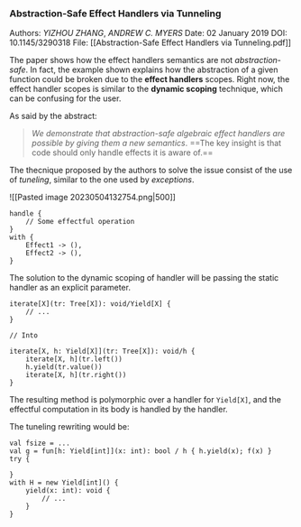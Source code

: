 ### Abstraction-Safe Effect Handlers via Tunneling

Authors: *YIZHOU ZHANG*, *ANDREW C. MYERS*
Date: 02 January 2019
DOI: 10.1145/3290318
File: [[Abstraction-Safe Effect Handlers via Tunneling.pdf]]

The paper shows how the effect handlers semantics are not *abstraction-safe*. In fact, the example shown explains how the abstraction of a given function could be broken due to the **effect handlers** scopes. Right now, the effect handler scopes is similar to the **dynamic scoping** technique, which can be confusing for the user.

As said by the abstract:
> *We demonstrate that abstraction-safe algebraic effect handlers are possible by giving them a new semantics*. ==The key insight is that code should only handle effects it is aware of.== 


The thecnique proposed by the authors to solve the issue consist of the use of *tuneling*, similar to the one used by *exceptions*. 

![[Pasted image 20230504132754.png|500]]

```
handle {
	// Some effectful operation
}
with {
	Effect1 -> (),
	Effect2 -> (),
}
```

The solution to the dynamic scoping of handler will be passing the static handler as an explicit parameter.

```
iterate[X](tr: Tree[X]): void/Yield[X] {
	// ...
}

// Into

iterate[X, h: Yield[X]](tr: Tree[X]): void/h {
	iterate[X, h](tr.left())
	h.yield(tr.value())
	iterate[X, h](tr.right())
}
```

The resulting method is polymorphic over a handler for `Yield[X]`, and the effectful computation in its body is handled by the handler.

The tuneling rewriting would be:

```
val fsize = ...
val g = fun[h: Yield[int]](x: int): bool / h { h.yield(x); f(x) }
try {

}
with H = new Yield[int]() {
	yield(x: int): void {
		// ...
	}
}
```